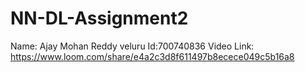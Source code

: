 # NN-DL-Assignment2
Name: Ajay Mohan Reddy veluru
Id:700740836
Video Link: https://www.loom.com/share/e4a2c3d8f611497b8ecece049c5b16a8
